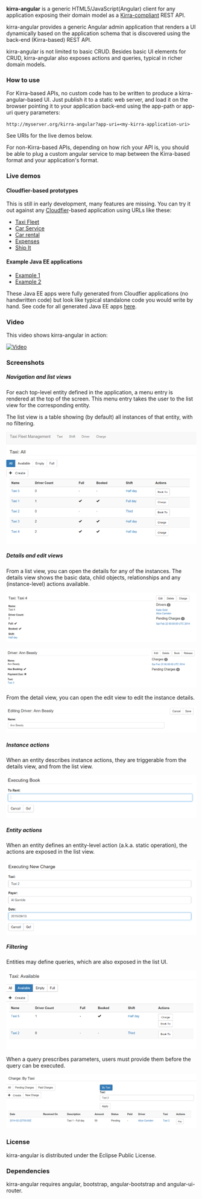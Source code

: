 **kirra-angular** is a generic HTML5/JavaScript(Angular) client for any application exposing their domain model as a [Kirra-compliant](///github.com/abstratt/kirra/blob/master/readme.md) REST API. 

kirra-angular provides a generic Angular admin application that renders a UI dynamically based on the 
application schema that is discovered using the back-end (Kirra-based) REST API. 

kirra-angular is not limited to basic CRUD. Besides basic UI elements for CRUD, kirra-angular also exposes actions and queries, typical in richer domain models.

### How to use

For Kirra-based APIs, no custom code has to be written to produce a kirra-angular-based UI. Just publish it to a static web server,
and load it on the browser pointing it to your application back-end using the app-path or app-uri query parameters:

```
http://myserver.org/kirra-angular?app-uri=<my-kirra-application-uri>
```

See URIs for the live demos below.

For non-Kirra-based APIs, depending on how rich your API is, you should be able to plug a custom angular service to map
between the Kirra-based format and your application's format.

### Live demos

#### Cloudfier-based prototypes
This is still in early development, many features are missing. You can try it out against any [Cloudfier](http://cloudfier.com)-based application using URLs like these:

* [Taxi Fleet](http://develop.cloudfier.com/kirra-api/kirra-ng/?app-uri=http://develop.cloudfier.com/services/api-v2/test-cloudfier-examples-taxi-fleet)
* [Car Service](http://develop.cloudfier.com/kirra-api/kirra-ng/?app-uri=http://develop.cloudfier.com/services/api-v2/test-cloudfier-examples-carserv)
* [Car rental](http://develop.cloudfier.com/kirra-api/kirra-ng/?app-uri=http://develop.cloudfier.com/services/api-v2/test-cloudfier-examples-car-rental)
* [Expenses](http://develop.cloudfier.com/kirra-api/kirra-ng/?app-uri=http://develop.cloudfier.com/services/api-v2/test-cloudfier-examples-expenses)
* [Ship It](http://develop.cloudfier.com/kirra-api/kirra-ng/?app-uri=http://develop.cloudfier.com/services/api-v2/test-cloudfier-examples-shipit)

#### Example Java EE applications

* [Example 1](http://develop.cloudfier.com/kirra-api/kirra-ng/?app-uri=http://examples-abstratt.rhcloud.com)
* [Example 2](http://develop.cloudfier.com/kirra-api/kirra-ng/?app-uri=http://examples2-abstratt.rhcloud.com)

These Java EE apps were fully generated from Cloudfier applications (no handwritten code) but look like typical standalone code you would write by hand. See code for all generated Java EE apps [here](https://textuml.ci.cloudbees.com/job/codegen-examples-JEE/ws/jee/).

### Video

This video shows kirra-angular in action:

[![Video](http://img.youtube.com/vi/twHCj-WddB8/0.jpg)](https://www.youtube.com/watch?v=twHCj-WddB8&t=117)

### Screenshots  

##### Navigation and list views

For each top-level entity defined in the application, a menu entry is rendered at the top of the screen.
This menu entry takes the user to the list view for the corresponding entity.

The list view is a table showing (by default) all instances of that entity, with no filtering.

![Taxi All](docs/images/taxi-list-all.png)

##### Details and edit views

From a list view, you can open the details for any of the instances.
The details view shows the basic data, child objects, relationships
and any (instance-level) actions available.  

![Taxi details](docs/images/taxi-show.png)

![Driver details](docs/images/driver-show.png)

From the detail view, you can open the edit view to edit the instance details.  

![Driver details](docs/images/driver-edit.png)


##### Instance actions

 When an entity describes instance actions, they are triggerable from the details view, 
 and from the list view. 

![Driver booking a taxi](docs/images/driver-book.png)

##### Entity actions

When an entity defines an entity-level action (a.k.a. static operation), the actions are exposed in the list view.

![New charge](docs/images/new-charge.png) 


##### Filtering

Entities may define queries, which are also exposed in the list UI. 

![Taxi Avalable](docs/images/taxi-list-available.png)

When a query prescribes parameters, users must provide them before the query can be executed. 

![Taxi Avalable](docs/images/charge-list-by-taxi.png)

### License

kirra-angular is distributed under the Eclipse Public License. 

### Dependencies

kirra-angular requires angular, bootstrap, angular-bootstrap and angular-ui-router.

